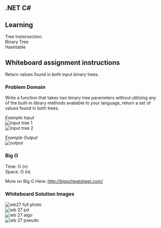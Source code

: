 ## .NET C#

## Learning
Tree Instersection</br>
Binary Tree</br>
Hashtable</br>

## Whiteboard assignment instructions
Return values found in both input binary trees. </br>


### Problem Domain
Write a function that takes two binary tree parameters without utilizing any of the built-in library methods available to your language, return a set of values found in both trees. </br>

_Example Input_ </br>
 ![input tree 1](https://user-images.githubusercontent.com/39015829/48531900-09d9d300-e853-11e8-86bd-d3ccc456673b.jpg)</br>
 ![input tree 2](https://user-images.githubusercontent.com/39015829/48531903-0c3c2d00-e853-11e8-8060-a9df6e505c13.jpg)</br>

_Example Output_ </br>
![output](https://user-images.githubusercontent.com/39015829/48531908-0e9e8700-e853-11e8-81e8-e0b5a655c316.jpg)</br>

### Big O
Time: O (n) </br>
Space: O (n) </br>

More on Big O Here:
http://bigocheatsheet.com/ </br>

### Whiteboard Solution Images </br>
![wb27 full photo](https://user-images.githubusercontent.com/39015829/48532126-f418dd80-e853-11e8-9061-711460486ed5.jpg)</br>
![wb 27 pd](https://user-images.githubusercontent.com/39015829/48532124-f418dd80-e853-11e8-9a83-75001c01abc4.jpg)</br>
![wb 27 algo](https://user-images.githubusercontent.com/39015829/48532127-f418dd80-e853-11e8-987f-aad2923a65d2.jpg)</br>
![wb 27 pseudo](https://user-images.githubusercontent.com/39015829/48532125-f418dd80-e853-11e8-842a-51e7ddae60d2.jpg)</br>
